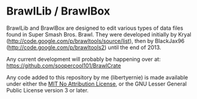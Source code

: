 BrawlLib / BrawlBox
==========

BrawlLib and BrawlBox are designed to edit various types of data files found in Super Smash Bros. Brawl. They were developed initially by Kryal
(http://code.google.com/p/brawltools/source/list), then by BlackJax96
(http://code.google.com/p/brawltools2) until the end of 2013.

Any current development will probably be happening over at: https://github.com/soopercool101/BrawlCrate

Any code added to this repository by me (libertyernie) is made available under either the [MIT No Attribution License](https://en.wikipedia.org/wiki/MIT_License#MIT_No_Attribution_License), or the GNU Lesser General Public License version 3 or later.
